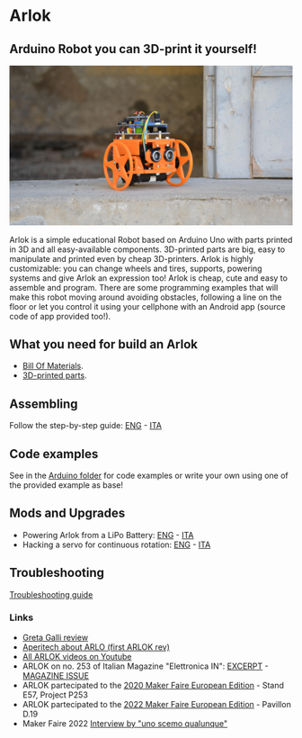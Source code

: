 # Arlok
## Arduino Robot you can 3D-print it yourself!
![Arlok - Maker Faire 2022](./media/MFR2022/arlok_cover_for_mkfr2022.jpg)

Arlok is a simple educational Robot based on Arduino Uno with parts printed in 3D and all easy-available components. 3D-printed parts are big, easy to manipulate and printed even by cheap 3D-printers. Arlok is highly customizable: you can change wheels and tires, supports, powering systems and give Arlok an expression too! Arlok is cheap, cute and easy to assemble and program. There are some programming examples that will make this robot moving around avoiding obstacles, following a line on the floor or let you control it using your cellphone with an Android app (source code of app provided too!).  
  
## What you need for build an Arlok
- [Bill Of Materials](./docs/BOM.md). 
- [3D-printed parts](./cad/stl).  
 
## Assembling
Follow the step-by-step guide: [ENG](./docs/assembly.md) - [ITA](./docs/assembly_ita.md)

## Code examples
See in the [Arduino folder](./arduino) for code examples or write your own using one of the provided example as base!

## Mods and Upgrades
- Powering Arlok from a LiPo Battery: [ENG](./docs/lipo_mod.md) - [ITA](./docs/lipo_mod_ita.md)
- Hacking a servo for continuous rotation: [ENG](./docs/servo_mod.md) - [ITA](./docs/servo_mod_ita.md)

## Troubleshooting
[Troubleshooting guide](./docs/troubleshooting.md)  

### Links
- [Greta Galli review](https://www.youtube.com/watch?v=CbPGWd9I_mA)
- [Aperitech about ARLO (first ARLOK rev)](https://www.youtube.com/watch?v=JS_QYEIMfNo)
- [All ARLOK videos on Youtube](https://tinyurl.com/arlokplaylist) 
- ARLOK on no. 253 of Italian Magazine "Elettronica IN": [EXCERPT](https://www.elettronicain.it/wp-content/uploads/prog_copertina/arlook_il_robot_per_tutti.pdf) -   [MAGAZINE ISSUE](https://www.elettronicain.it/prodotto/n-253-aprile-2021/?tracking=5f004a6ba8be7)
- ARLOK partecipated to the [2020 Maker Faire European Edition](https://makerfairerome.eu/it/espositori/?edition=2020&exhibit=3409) - Stand E57, Project P253
- ARLOK partecipated to the [2022 Maker Faire European Edition](https://makerfairerome.eu/it/espositori/?edition=2022&exhibit=2220093) - Pavillon D.19
- Maker Faire 2022 [Interview by "uno scemo qualunque"](https://www.youtube.com/watch?v=RNEsY1jSlT4&t=576s)

